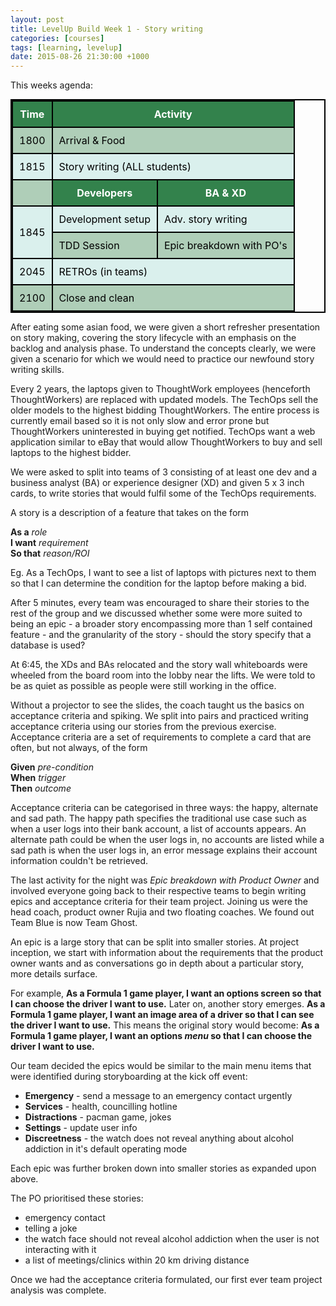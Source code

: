 ```yaml
---
layout: post
title: LevelUp Build Week 1 - Story writing
categories: [courses]
tags: [learning, levelup]
date: 2015-08-26 21:30:00 +1000
---
```

<style>

table{
	margin: 0 auto;
    border-collapse: collapse;
    border-spacing: 0;
    border:2px solid #000000;
}

th{
    background: #33824c;
    color: white;
}

th, td{
    border:2px solid #000000;
    padding: 10px;
}

td{
	color: black;
}

tr:nth-child(even){
	background: #afceb8;
}

tr:nth-child(odd){
	background: #daf0ed;
}

</style>
This weeks agenda:

<table>
	<tr><th><b>Time</b></th><th colspan="2"><b>Activity</b></th></tr>
	<tr><td>1800</td><td colspan="2">Arrival & Food</td></tr>
	<tr><td>1815</td><td colspan="2">Story writing (ALL students)</td></tr>
	<tr><td></td><th>Developers</th><th>BA & XD</th></tr>
	<tr><td rowspan="2">1845</td><td>Development setup</td><td>Adv. story writing</td></tr>
	<tr><td>TDD Session</td><td>Epic breakdown with PO's</td></tr>
	<tr><td>2045</td><td colspan="2">RETROs (in teams)</td></tr>
	<tr><td>2100</td><td colspan="2">Close and clean</td></tr>
</table>

After eating some asian food, we were given a short refresher presentation on story making, covering the story lifecycle with an emphasis on the backlog and analysis phase.  To understand the concepts clearly, we were given a scenario for which we would need to practice our newfound story writing skills.  

Every 2 years, the laptops given to ThoughtWork employees (henceforth ThoughtWorkers) are replaced with updated models.  The TechOps sell the older models to the highest bidding ThoughtWorkers.  The entire process is currently email based so it is not only slow and error prone but ThoughtWorkers uninterested in buying get notified.  TechOps want a web application similar to eBay that would allow ThoughtWorkers to buy and sell laptops to the highest bidder.  

We were asked to split into teams of 3 consisting of at least one dev and a business analyst (BA) or experience designer (XD) and given 5 x 3 inch cards, to write stories that would fulfil some of the TechOps requirements.  

A story is a description of a feature that takes on the form 

**As a** _role_<br>
**I want** _requirement_<br>
**So that** _reason/ROI_<br>

Eg. As a TechOps, I want to see a list of laptops with pictures next to them so that I can determine the condition for the laptop before making a bid.  

After 5 minutes, every team was encouraged to share their stories to the rest of the group and we discussed whether some were more suited to being an epic - a broader story encompassing more than 1 self contained feature - and the granularity of the story - should the story specify that a database is used?  

At 6:45, the XDs and BAs relocated and the story wall whiteboards were wheeled from the board room into the lobby near the lifts.  We were told to be as quiet as possible as people were still working in the office.  

Without a projector to see the slides, the coach taught us the basics on acceptance criteria and spiking.  We split into pairs and practiced writing acceptance criteria using our stories from the previous exercise.  Acceptance criteria are a set of requirements to complete a card that are often, but not always, of the form 

**Given** _pre-condition_<br>
**When** _trigger_<br>
**Then** _outcome_

Acceptance criteria can be categorised in three ways: the happy, alternate and sad path. The happy path specifies the traditional use case such as when a user logs into their bank account, a list of accounts appears.  An alternate path could be when the user logs in, no accounts are listed while a sad path is when the user logs in, an error message explains their account information couldn't be retrieved.  

The last activity for the night was _Epic breakdown with Product Owner_ and involved everyone going back to their respective teams to begin writing epics and acceptance criteria for their team project.  Joining us were the head coach, product owner Rujia and two floating coaches.  We found out Team Blue is now Team Ghost.  

An epic is a large story that can be split into smaller stories.  At project inception, we start with information about the requirements that the product owner wants and as conversations go in depth about a particular story, more details surface.  

For example, <b>As a Formula 1 game player, I want an options screen so that I can choose the driver I want to use.</b> Later on, another story emerges. <b>As a Formula 1 game player, I want an image area of a driver so that I can see the driver I want to use.</b> This means the original story would become: <b>As a Formula 1 game player, I want an options _menu_ so that I can choose the driver I want to use.</b>

Our team decided the epics would be similar to the main menu items that were identified during storyboarding at the kick off event: 

* <b>Emergency</b> - send a message to an emergency contact urgently
* <b>Services</b> - health, councilling hotline
* <b>Distractions</b> - pacman game, jokes
* <b>Settings</b> - update user info
* <b>Discreetness</b> - the watch does not reveal anything about alcohol addiction in it's default operating mode

Each epic was further broken down into smaller stories as expanded upon above.

The PO prioritised these stories:

* emergency contact
* telling a joke
* the watch face should not reveal alcohol addiction when the user is not interacting with it
* a list of meetings/clinics within 20 km driving distance

Once we had the acceptance criteria formulated, our first ever team project analysis was complete. 